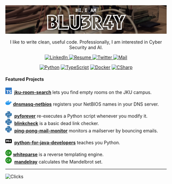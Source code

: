 <img style="max-width: 100%;" src="images/blu3r4y-banner.jpg" />

<p align="center"> I like to write clean, useful code. Professionally, I am interested in Cyber Security and AI. </p>

<p align="center">
    <a href="https://www.linkedin.com/in/mario-kahlhofer" target="_blank">
        <img src="https://img.shields.io/badge/LinkedIn-0e76a8?style=flat-square&logo=linkedin&logoColor=white" alt="LinkedIn" />
    </a>
    <a href="https://www.linkedin.com/in/mario-kahlhofer" target="_blank">
        <img src="https://img.shields.io/badge/Resume-gray?style=flat-square&logo=dynatrace&logoColor=white" alt="Resume" />
    </a>
    <a href="https://twitter.com/blu3r4y_at" target="_blank">
        <img src="https://img.shields.io/badge/-Twitter-1da1f2?style=flat-square&logo=twitter&logoColor=white" alt="Twitter" />
    </a>
    <a href="mailto:mario.kahlhofer@gmail.com" target="_blank">
        <img src="https://img.shields.io/badge/-Mail-d14836?style=flat-square&logo=Gmail&logoColor=white" alt="Mail" />
    </a>
</p>

<p align="center">
    <a href="https://github.com/blu3r4y"><img src="https://img.shields.io/badge/python-black?style=for-the-badge&logo=python&logoColor=white" alt="Python" /></a>
    <a href="https://github.com/blu3r4y"><img src="https://img.shields.io/badge/typescript-black?style=for-the-badge&logo=typescript&logoColor=white" alt="TypeScript" /></a>
    <a href="https://github.com/blu3r4y"><img src="https://img.shields.io/badge/docker-black?style=for-the-badge&logo=docker&logoColor=white" alt="Docker" /></a>
    <a href="https://github.com/blu3r4y"><img src="https://img.shields.io/badge/c%23-black?style=for-the-badge&logo=sharp&logoColor=white" alt="CSharp" /></a>
</p>

#### Featured Projects

<img width="20" height="20" src="images/typescript.svg" />&nbsp; [**jku-room-search**](https://github.com/blu3r4y/jku-room-search) lets you find empty rooms on the JKU campus. <br/>

<img width="20" height="20" src="images/docker.svg" /> [**dnsmasq-netbios**](https://github.com/blu3r4y/docker-dnsmasq-netbios) registers your NetBIOS names in your DNS server. <br/>

<img width="20" height="20" src="images/python.svg" />&nbsp; [**pyforever**](https://github.com/blu3r4y/pyforever) re-executes a Python script whenever you modify it. <br/>
<img width="20" height="20" src="images/python.svg" />&nbsp; [**blinkcheck**](https://github.com/blu3r4y/blinkcheck) is a basic dead link checker. <br/>
<img width="20" height="20" src="images/python.svg" />&nbsp; [**ping-pong-mail-monitor**](https://github.com/blu3r4y/ping-pong-mail-monitor) monitors a mailserver by bouncing emails. <br/>

<img width="20" height="20" src="images/markdown.svg" />&nbsp; [**python-for-java-developers**](https://github.com/blu3r4y/python-for-java-developers) teaches you Python. <br/>

<img width="20" height="20" src="images/csharp.svg" /> [**whiteparse**](https://github.com/blu3r4y/Whiteparse) is a reverse templating engine. <br/>
<img width="20" height="20" src="images/csharp.svg" />&nbsp; [**mandelray**](https://github.com/blu3r4y/Mandelray) calculates the Mandelbrot set. <br/>

---

![Clicks](https://hits.seeyoufarm.com/api/count/incr/badge.svg?url=https%3A%2F%2Fgithub.com%2Fblu3r4y&count_bg=%23777&title_bg=%23333&icon=github.svg&icon_color=white&title=clicks%20daily%20/%20total&edge_flat=true)
